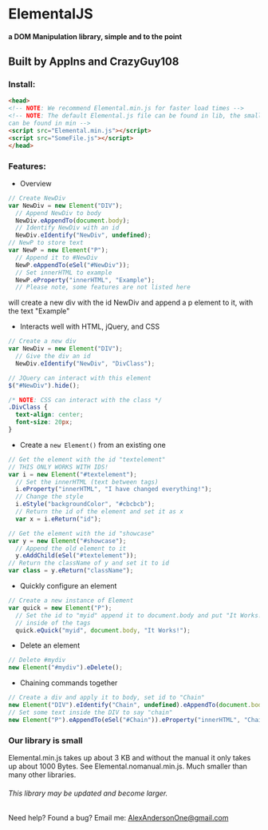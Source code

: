 # ElementalJS

#### a DOM Manipulation library, simple and to the point

## Built by AppIns and CrazyGuy108

### Install:
```html
<head>
<!-- NOTE: We recommend Elemental.min.js for faster load times -->
<!-- NOTE: The default Elemental.js file can be found in lib, the smaller ones
can be found in min -->
<script src="Elemental.min.js"></script>
<script src="SomeFile.js"></script>
</head>
```

### Features:
* Overview
```javascript
// Create NewDiv
var NewDiv = new Element("DIV");
  // Append NewDiv to body
  NewDiv.eAppendTo(document.body);
  // Identify NewDiv with an id
  NewDiv.eIdentify("NewDiv", undefined);
// NewP to store text
var NewP = new Element("P");
  // Append it to #NewDiv
  NewP.eAppendTo(eSel("#NewDiv"));
  // Set innerHTML to example
  NewP.eProperty("innerHTML", "Example");
  // Please note, some features are not listed here
```
will create a new div with the id NewDiv and append a p element to it, with the text "Example"


* Interacts well with HTML, jQuery, and CSS
```javascript
// Create a new div
var NewDiv = new Element("DIV");
  // Give the div an id
  NewDiv.eIdentify("NewDiv", "DivClass");

// JQuery can interact with this element
$("#NewDiv").hide();
```

```CSS
/* NOTE: CSS can interact with the class */
.DivClass {
  text-align: center;
  font-size: 20px;
}
```

* Create a `new Element()` from an existing one
```javascript
// Get the element with the id "textelement"
// THIS ONLY WORKS WITH IDS!
var i = new Element("#textelement");
  // Set the innerHTML (text between tags)
  i.eProperty("innerHTML", "I have changed everything!");
  // Change the style
  i.eStyle("backgroundColor", "#cbcbcb");
  // Return the id of the element and set it as x
  var x = i.eReturn("id");

// Get the element with the id "showcase"
var y = new Element("#showcase");
  // Append the old element to it
  y.eAddChild(eSel("#textelement"));
// Return the className of y and set it to id
var class = y.eReturn("className");
```

* Quickly configure an element
```javascript
// Create a new instance of Element
var quick = new Element("P");
  // Set the id to "myid" append it to document.body and put "It Works!"
  // inside of the tags
  quick.eQuick("myid", document.body, "It Works!");
```

* Delete an element
```javascript
// Delete #mydiv
new Element("#mydiv").eDelete();
```

* Chaining commands together
```javascript
// Create a div and apply it to body, set id to "Chain"
new Element("DIV").eIdentify("Chain", undefined).eAppendTo(document.body);
// Set some text inside the DIV to say "chain"
new Element("P").eAppendTo(eSel("#Chain")).eProperty("innerHTML", "Chain");
```
### Our library is small
Elemental.min.js takes up about 3 KB and without the manual it only takes up about 1000 Bytes.
See Elemental.nomanual.min.js. Much smaller than many other libraries.
###### This library may be updated and become larger.

Need help? Found a bug? Email me: AlexAndersonOne@gmail.com
